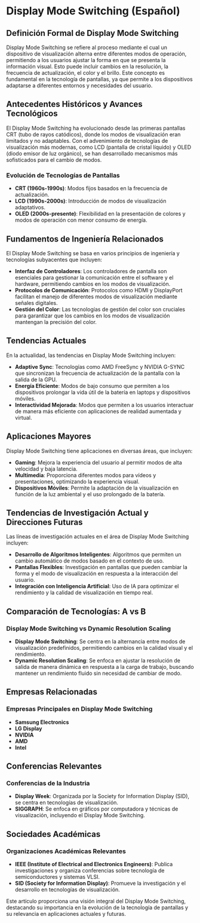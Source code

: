 # Display Mode Switching (Español)

## Definición Formal de Display Mode Switching

Display Mode Switching se refiere al proceso mediante el cual un dispositivo de visualización alterna entre diferentes modos de operación, permitiendo a los usuarios ajustar la forma en que se presenta la información visual. Esto puede incluir cambios en la resolución, la frecuencia de actualización, el color y el brillo. Este concepto es fundamental en la tecnología de pantallas, ya que permite a los dispositivos adaptarse a diferentes entornos y necesidades del usuario.

## Antecedentes Históricos y Avances Tecnológicos

El Display Mode Switching ha evolucionado desde las primeras pantallas CRT (tubo de rayos catódicos), donde los modos de visualización eran limitados y no adaptables. Con el advenimiento de tecnologías de visualización más modernas, como LCD (pantalla de cristal líquido) y OLED (diodo emisor de luz orgánico), se han desarrollado mecanismos más sofisticados para el cambio de modos.

### Evolución de Tecnologías de Pantallas

- **CRT (1960s-1990s)**: Modos fijos basados en la frecuencia de actualización.
- **LCD (1990s-2000s)**: Introducción de modos de visualización adaptativos.
- **OLED (2000s-presente)**: Flexibilidad en la presentación de colores y modos de operación con menor consumo de energía.

## Fundamentos de Ingeniería Relacionados

El Display Mode Switching se basa en varios principios de ingeniería y tecnologías subyacentes que incluyen:

- **Interfaz de Controladores**: Los controladores de pantalla son esenciales para gestionar la comunicación entre el software y el hardware, permitiendo cambios en los modos de visualización.
- **Protocolos de Comunicación**: Protocolos como HDMI y DisplayPort facilitan el manejo de diferentes modos de visualización mediante señales digitales.
- **Gestión del Color**: Las tecnologías de gestión del color son cruciales para garantizar que los cambios en los modos de visualización mantengan la precisión del color.

## Tendencias Actuales

En la actualidad, las tendencias en Display Mode Switching incluyen:

- **Adaptive Sync**: Tecnologías como AMD FreeSync y NVIDIA G-SYNC que sincronizan la frecuencia de actualización de la pantalla con la salida de la GPU.
- **Energía Eficiente**: Modos de bajo consumo que permiten a los dispositivos prolongar la vida útil de la batería en laptops y dispositivos móviles.
- **Interactividad Mejorada**: Modos que permiten a los usuarios interactuar de manera más eficiente con aplicaciones de realidad aumentada y virtual.

## Aplicaciones Mayores

Display Mode Switching tiene aplicaciones en diversas áreas, que incluyen:

- **Gaming**: Mejora la experiencia del usuario al permitir modos de alta velocidad y baja latencia.
- **Multimedia**: Proporciona diferentes modos para vídeos y presentaciones, optimizando la experiencia visual.
- **Dispositivos Móviles**: Permite la adaptación de la visualización en función de la luz ambiental y el uso prolongado de la batería.

## Tendencias de Investigación Actual y Direcciones Futuras

Las líneas de investigación actuales en el área de Display Mode Switching incluyen:

- **Desarrollo de Algoritmos Inteligentes**: Algoritmos que permiten un cambio automático de modos basado en el contexto de uso.
- **Pantallas Flexibles**: Investigación en pantallas que pueden cambiar la forma y el modo de visualización en respuesta a la interacción del usuario.
- **Integración con Inteligencia Artificial**: Uso de IA para optimizar el rendimiento y la calidad de visualización en tiempo real.

## Comparación de Tecnologías: A vs B

### Display Mode Switching vs Dynamic Resolution Scaling

- **Display Mode Switching**: Se centra en la alternancia entre modos de visualización predefinidos, permitiendo cambios en la calidad visual y el rendimiento.
- **Dynamic Resolution Scaling**: Se enfoca en ajustar la resolución de salida de manera dinámica en respuesta a la carga de trabajo, buscando mantener un rendimiento fluido sin necesidad de cambiar de modo.

## Empresas Relacionadas

### Empresas Principales en Display Mode Switching

- **Samsung Electronics**
- **LG Display**
- **NVIDIA**
- **AMD**
- **Intel**

## Conferencias Relevantes

### Conferencias de la Industria

- **Display Week**: Organizada por la Society for Information Display (SID), se centra en tecnologías de visualización.
- **SIGGRAPH**: Se enfoca en gráficos por computadora y técnicas de visualización, incluyendo el Display Mode Switching.

## Sociedades Académicas

### Organizaciones Académicas Relevantes

- **IEEE (Institute of Electrical and Electronics Engineers)**: Publica investigaciones y organiza conferencias sobre tecnología de semiconductores y sistemas VLSI.
- **SID (Society for Information Display)**: Promueve la investigación y el desarrollo en tecnologías de visualización.

Este artículo proporciona una visión integral del Display Mode Switching, destacando su importancia en la evolución de la tecnología de pantallas y su relevancia en aplicaciones actuales y futuras.